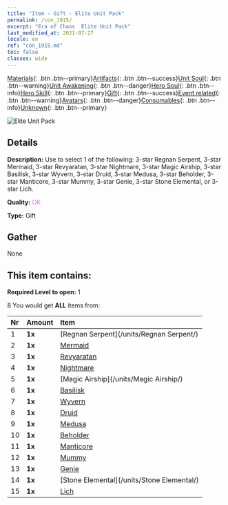 ```yaml
---
title: "Item - Gift - Elite Unit Pack"
permalink: /con_1915/
excerpt: "Era of Chaos  Elite Unit Pack"
last_modified_at: 2021-07-27
locale: en
ref: "con_1915.md"
toc: false
classes: wide
---
```

 [Materials](/Items/){: .btn .btn--primary}[Artifacts](/Items/Artifacts/){: .btn .btn--success}[Unit Soul](/Items/UnitSoul/){: .btn .btn--warning}[Unit Awakening](/Items/UnitAwakening/){: .btn .btn--danger}[Hero Soul](/Items/HeroSoul/){: .btn .btn--info}[Hero Skill](/Items/HeroSkill/){: .btn .btn--primary}[Gift](/Items/Gift/){: .btn .btn--success}[Event related](/Items/Events/){: .btn .btn--warning}[Avatars](/Items/Avatars/){: .btn .btn--danger}[Consumables](/Items/Consumables/){: .btn .btn--info}[Unknown](/Items/Unknown/){: .btn .btn--primary}

 ![Elite Unit Pack](/images/t/i_907054.png)

## Details
 **Description:** Use to select 1 of the following: 3-star Regnan Serpent, 3-star Mermaid, 3-star Revyaratan, 3-star Nightmare, 3-star Magic Airship, 3-star Basilisk, 3-star Wyvern, 3-star Druid, 3-star Medusa, 3-star Beholder, 3-star Manticore, 3-star Mummy, 3-star Genie, 3-star Stone Elemental, or 3-star Lich.

 **Quality:** <span style="color: #DA70D6">OK</span>

 **Type:** Gift

## Gather

  None

## This item contains:

 **Required Level to open:** 1

 8 You would get **ALL** items  from:

  | Nr | Amount |     Item    |
  |:---|:-------|:------------|
  | 1 |  **1x** | [Regnan Serpent](/units/Regnan Serpent/) |  | 
  | 2 |  **1x** | [Mermaid](/units/Mermaid/) |  | 
  | 3 |  **1x** | [Revyaratan](/units/Revyaratan/) |  | 
  | 4 |  **1x** | [Nightmare](/units/Nightmare/) |  | 
  | 5 |  **1x** | [Magic Airship](/units/Magic Airship/) |  | 
  | 6 |  **1x** | [Basilisk](/units/Basilisk/) |  | 
  | 7 |  **1x** | [Wyvern](/units/Wyvern/) |  | 
  | 8 |  **1x** | [Druid](/units/Druid/) |  | 
  | 9 |  **1x** | [Medusa](/units/Medusa/) |  | 
  | 10 |  **1x** | [Beholder](/units/Beholder/) |  | 
  | 11 |  **1x** | [Manticore](/units/Manticore/) |  | 
  | 12 |  **1x** | [Mummy](/units/Mummy/) |  | 
  | 13 |  **1x** | [Genie](/units/Genie/) |  | 
  | 14 |  **1x** | [Stone Elemental](/units/Stone Elemental/) |  | 
  | 15 |  **1x** | [Lich](/units/Lich/) |  | 

